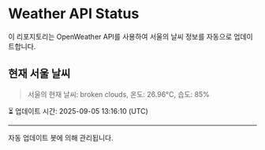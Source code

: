 
# Weather API Status

이 리포지토리는 OpenWeather API를 사용하여 서울의 날씨 정보를 자동으로 업데이트합니다.

## 현재 서울 날씨
> 서울의 현재 날씨: broken clouds, 온도: 26.96°C, 습도: 85%

⏳ 업데이트 시간: 2025-09-05 13:16:10 (UTC)

---
자동 업데이트 봇에 의해 관리됩니다.
